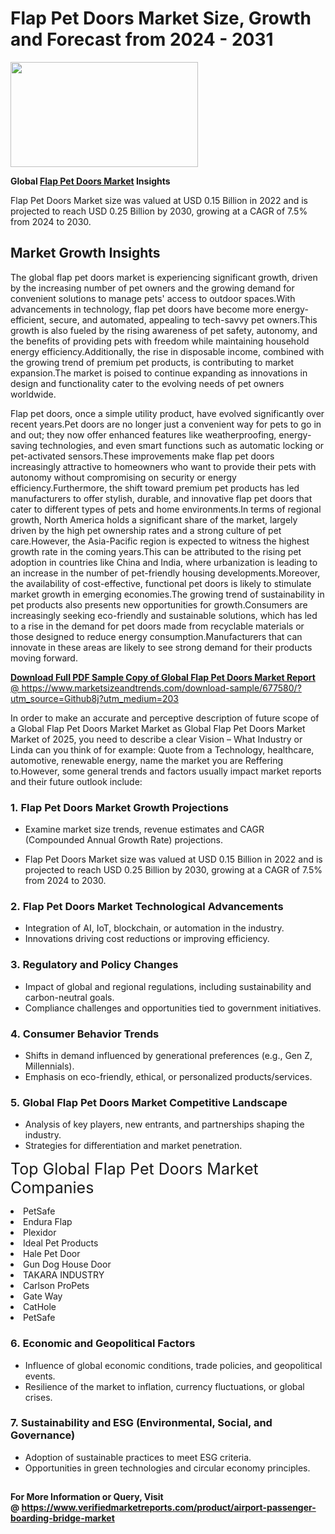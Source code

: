 <H1>Flap Pet Doors Market Size, Growth and Forecast from 2024 - 2031</H1><img class="aligncenter size-medium wp-image-584254" src="https://thirdeyenews.in/wp-content/uploads/2024/09/Global-Market-Research-300x168.jpeg" alt="" width="300" height="168" /><p><strong>Global&nbsp;<a href="https://www.marketsizeandtrends.com/download-sample/677580/?utm_source=Github8j?utm_medium=203">Flap Pet Doors Market</a> Insights</strong></p><p>Flap Pet Doors Market size was valued at USD 0.15 Billion in 2022 and is projected to reach USD 0.25 Billion by 2030, growing at a CAGR of 7.5% from 2024 to 2030.</p><p><h2>Market Growth Insights</h2> <p>The global flap pet doors market is experiencing significant growth, driven by the increasing number of pet owners and the growing demand for convenient solutions to manage pets' access to outdoor spaces.With advancements in technology, flap pet doors have become more energy-efficient, secure, and automated, appealing to tech-savvy pet owners.This growth is also fueled by the rising awareness of pet safety, autonomy, and the benefits of providing pets with freedom while maintaining household energy efficiency.Additionally, the rise in disposable income, combined with the growing trend of premium pet products, is contributing to market expansion.The market is poised to continue expanding as innovations in design and functionality cater to the evolving needs of pet owners worldwide.</p> <p><a href="#"></a></p> <p>Flap pet doors, once a simple utility product, have evolved significantly over recent years.Pet doors are no longer just a convenient way for pets to go in and out; they now offer enhanced features like weatherproofing, energy-saving technologies, and even smart functions such as automatic locking or pet-activated sensors.These improvements make flap pet doors increasingly attractive to homeowners who want to provide their pets with autonomy without compromising on security or energy efficiency.Furthermore, the shift toward premium pet products has led manufacturers to offer stylish, durable, and innovative flap pet doors that cater to different types of pets and home environments.In terms of regional growth, North America holds a significant share of the market, largely driven by the high pet ownership rates and a strong culture of pet care.However, the Asia-Pacific region is expected to witness the highest growth rate in the coming years.This can be attributed to the rising pet adoption in countries like China and India, where urbanization is leading to an increase in the number of pet-friendly housing developments.Moreover, the availability of cost-effective, functional pet doors is likely to stimulate market growth in emerging economies.The growing trend of sustainability in pet products also presents new opportunities for growth.Consumers are increasingly seeking eco-friendly and sustainable solutions, which has led to a rise in the demand for pet doors made from recyclable materials or those designed to reduce energy consumption.Manufacturers that can innovate in these areas are likely to see strong demand for their products moving forward.</p> <p><a href="#"></p><p><span class=""><strong>Download Full PDF Sample Copy of Global Flap Pet Doors Market Report</strong> @ <a href="https://www.marketsizeandtrends.com/download-sample/677580/?utm_source=Github8j?utm_medium=203" target="_blank">https://www.marketsizeandtrends.com/download-sample/677580/?utm_source=Github8j?utm_medium=203</a></span></p><p>In order to make an accurate and perceptive description of future scope of a Global&nbsp;Flap Pet Doors Market Market as Global&nbsp;Flap Pet Doors Market Market of 2025, you need to describe a clear Vision &ndash; What Industry or Linda can you think of for example: Quote from a Technology, healthcare, automotive, renewable energy, name the market you are Reffering to.However, some general trends and factors usually impact market reports and their future outlook include:</p><h3>1.&nbsp;<strong>Flap Pet Doors Market Growth Projections</strong></h3><ul><li>Examine market size trends, revenue estimates and CAGR (Compounded Annual Growth Rate) projections.</li><li><p>Flap Pet Doors Market size was valued at USD 0.15 Billion in 2022 and is projected to reach USD 0.25 Billion by 2030, growing at a CAGR of 7.5% from 2024 to 2030.</p></li></ul><h3>2.&nbsp;<strong>Flap Pet Doors Market Technological Advancements</strong></h3><ul><li>Integration of AI, IoT, blockchain, or automation in the industry.</li><li>Innovations driving cost reductions or improving efficiency.</li></ul><h3>3.&nbsp;<strong>Regulatory and Policy Changes</strong></h3><ul><li>Impact of global and regional regulations, including sustainability and carbon-neutral goals.</li><li>Compliance challenges and opportunities tied to government initiatives.</li></ul><h3>4.&nbsp;<strong>Consumer Behavior Trends</strong></h3><ul><li>Shifts in demand influenced by generational preferences (e.g., Gen Z, Millennials).</li><li>Emphasis on eco-friendly, ethical, or personalized products/services.</li></ul><h3>5.&nbsp;<strong>Global Flap Pet Doors Market Competitive Landscape</strong></h3><ul><li>Analysis of key players, new entrants, and partnerships shaping the industry.</li><li>Strategies for differentiation and market penetration.</li></ul><p data-pm-slice="1 1 []"><span style="color: inherit; font-family: inherit; font-size: 25px;">Top Global Flap Pet Doors Market Companies</span></p><div class="" data-test-id=""><p><li>PetSafe</li><li> Endura Flap</li><li> Plexidor</li><li> Ideal Pet Products</li><li> Hale Pet Door</li><li> Gun Dog House Door</li><li> TAKARA INDUSTRY</li><li> Carlson ProPets</li><li> Gate Way</li><li> CatHole</li><li> PetSafe</li></p></div><h3>6.&nbsp;<strong>Economic and Geopolitical Factors</strong></h3><ul><li>Influence of global economic conditions, trade policies, and geopolitical events.</li><li>Resilience of the market to inflation, currency fluctuations, or global crises.</li></ul><h3>7.&nbsp;<strong>Sustainability and ESG (Environmental, Social, and Governance)</strong></h3><ul><li>Adoption of sustainable practices to meet ESG criteria.</li><li>Opportunities in green technologies and circular economy principles.</li></ul><h2><strong style="font-size: 14px;">For More Information or Query, Visit @&nbsp;</strong><a style="background-color: #ffffff; font-size: 14px;" href="https://www.marketsizeandtrends.com/report/flap-pet-doors-market/" target="_blank">https://www.verifiedmarketreports.com/product/airport-passenger-boarding-bridge-market</a></h2>